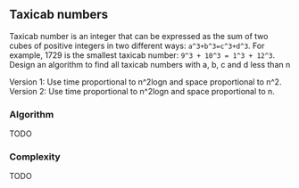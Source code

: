 ## Taxicab numbers

Taxicab number is an integer that can be expressed as the sum of two cubes of
positive integers in two different ways: `a^3+b^3=c^3+d^3`. For example,  1729 is
the smallest taxicab number: `9^3 + 10^3 = 1^3 + 12^3`. Design an algorithm to
find all  taxicab numbers with  a, b, c and d less than n

Version 1: Use time proportional to n^2logn and space proportional to n^2.
Version 2: Use time proportional to n^2logn and space proportional to n.

### Algorithm
TODO

### Complexity
TODO